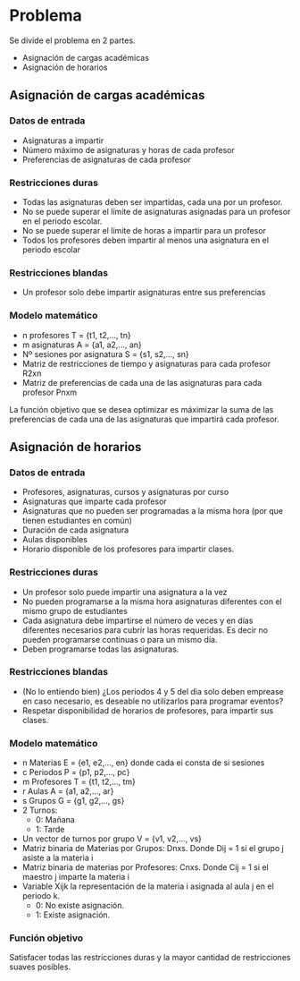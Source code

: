 

# Problema
Se divide el problema en 2 partes.
- Asignación de cargas académicas
- Asignación de horarios

## Asignación de cargas académicas
### Datos de entrada
- Asignaturas a impartir
- Número máximo de asignaturas y horas de cada profesor
- Preferencias de asignaturas de cada profesor

### Restricciones duras
- Todas las asignaturas deben ser impartidas, cada una por un profesor.
- No se puede superar el límite de asignaturas asignadas para un profesor en el periodo escolar.
- No se puede superar el límite de horas a impartir para un profesor
- Todos los profesores deben impartir al menos una asignatura en el periodo escolar

### Restricciones blandas
- Un profesor solo debe impartir asignaturas entre sus preferencias

### Modelo matemático
- n profesores T = {t1, t2,..., tn}
- m asignaturas A = {a1, a2,..., an}
- Nº sesiones por asignatura S = {s1, s2,..., sn}
- Matriz de restricciones de tiempo y asignaturas para cada profesor R2xn
- Matriz de preferencias de cada una de las asignaturas para cada profesor Pnxm

La función objetivo que se desea optimizar es máximizar la suma de las preferencias de cada una de las asignaturas que impartirá cada profesor.

## Asignación de horarios
### Datos de entrada
- Profesores, asignaturas, cursos y asignaturas por curso
- Asignaturas que imparte cada profesor
- Asignaturas que no pueden ser programadas a la misma hora (por que tienen estudiantes en común)
- Duración de cada asignatura
- Aulas disponibles
- Horario disponible de los profesores para impartir clases.

### Restricciones duras
- Un profesor solo puede impartir una asignatura a la vez
- No pueden programarse a la misma hora asignaturas diferentes con el mismo grupo de estudiantes
- Cada asignatura debe impartirse el número de veces y en días diferentes necesarios para cubrir las horas requeridas. Es decir no pueden programarse continuas o para un mismo día.
- Deben programarse todas las asignaturas.

### Restricciones blandas
- (No lo entiendo bien) ¿Los periodos 4 y 5 del dia solo deben emprease en caso necesario, es deseable no utilizarlos para programar eventos?
- Respetar disponibilidad de horarios de profesores, para impartir sus clases.

### Modelo matemático
- n Materias E = {e1, e2,..., en} donde cada ei consta de si sesiones
- c Periodos P = {p1, p2,..., pc}
- m Profesores T = {t1, t2,..., tm}
- r Aulas A = {a1, a2,..., ar}
- s Grupos G = {g1, g2,..., gs}
- 2 Turnos:
    - 0: Mañana
    - 1: Tarde
- Un vector de turnos por grupo V = {v1, v2,..., vs}
- Matriz binaria de Materias por Grupos: Dnxs. Donde Dij = 1 si el grupo j asiste a la materia i
- Matriz binaria de materias por Profesores: Cnxs. Donde Cij = 1 si el maestro j imparte la materia i
- Variable Xijk la representación de la materia i asignada al aula j en el periodo k.
    - 0: No existe asignación.
    - 1: Existe asignación.

### Función objetivo
Satisfacer todas las restricciones duras y la mayor cantidad de restricciones suaves posibles.

